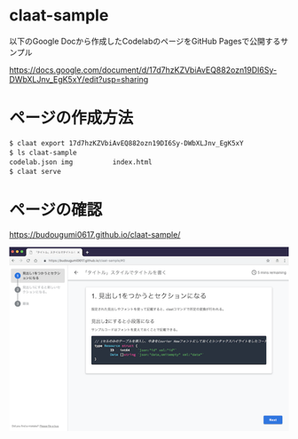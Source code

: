 claat-sample
====

以下のGoogle Docから作成したCodelabのページをGitHub Pagesで公開するサンプル

https://docs.google.com/document/d/17d7hzKZVbiAvEQ882ozn19DI6Sy-DWbXLJnv_EgK5xY/edit?usp=sharing

# ページの作成方法

```bash
$ claat export 17d7hzKZVbiAvEQ882ozn19DI6Sy-DWbXLJnv_EgK5xY
$ ls claat-sample
codelab.json img          index.html
$ claat serve
```

# ページの確認

https://budougumi0617.github.io/claat-sample/

![完成図](./codelab.png)

